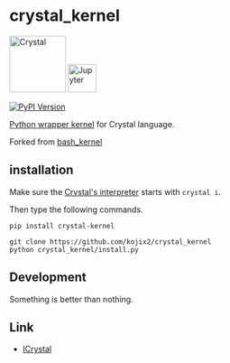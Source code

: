 # crystal_kernel

<img alt="Crystal" src="https://crystal-lang.org/assets/media/crystal_logo.svg" height="100"></img>
<img alt="Jupyter" src="https://docs.jupyter.org/en/latest/_static/jupyter.svg" height="50"></img>

[![PyPI Version](https://img.shields.io/pypi/v/crystal-kernel.svg)](https://pypi.org/project/crystal-kernel/)

[Python wrapper kernel](https://jupyter-client.readthedocs.io/en/stable/wrapperkernels.html) for Crystal language.

Forked from [bash_kernel](https://github.com/takluyver/bash_kernel)

## installation

Make sure the [Crystal's interpreter](https://crystal-lang.org/2021/12/29/crystal-i.html) starts with `crystal i`. 

Then type the following commands.

```
pip install crystal-kernel

git clone https://github.com/kojix2/crystal_kernel
python crystal_kernel/install.py
```

## Development

Something is better than nothing.

## Link

* [ICrystal](https://github.com/RomainFranceschini/icrystal)

